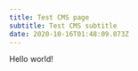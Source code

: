 ```yaml
---
title: Test CMS page
subtitle: Test CMS subtitle
date: 2020-10-16T01:48:09.073Z
---
```

Hello world!